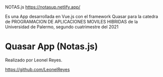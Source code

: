 NOTAS.js
https://notasup.netlify.app/

Es una App desarrollada en Vue.js con el framework Quasar para la catedra de PROGRAMACION DE APLICACIONES MOVILES HIBRIDAS de la Universidad de Palermo, segundo cuatrimestre del 2021


# Quasar App (Notas.js)

Realizado por Leonel Reyes.

https://github.com/LeonelReyes
